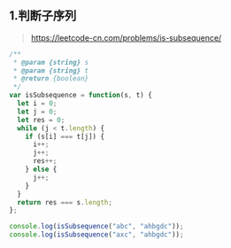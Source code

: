 ## 1.判断子序列
> https://leetcode-cn.com/problems/is-subsequence/


```js
/**
 * @param {string} s
 * @param {string} t
 * @return {boolean}
 */
var isSubsequence = function(s, t) {
  let i = 0;
  let j = 0;
  let res = 0;
  while (j < t.length) {
    if (s[i] === t[j]) {
      i++;
      j++;
      res++;
    } else {
      j++;
    }
  }
  return res === s.length;
};

console.log(isSubsequence("abc", "ahbgdc"));
console.log(isSubsequence("axc", "ahbgdc"));
```